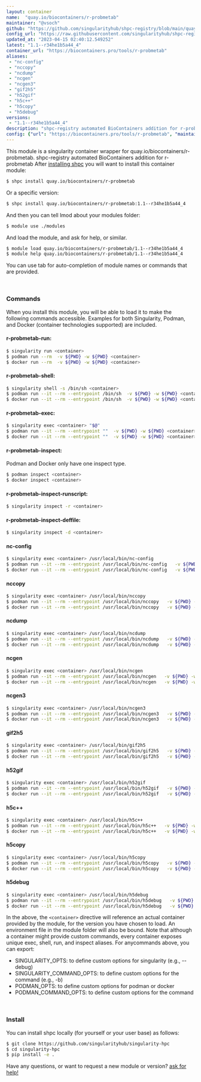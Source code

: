 ```yaml
---
layout: container
name:  "quay.io/biocontainers/r-probmetab"
maintainer: "@vsoch"
github: "https://github.com/singularityhub/shpc-registry/blob/main/quay.io/biocontainers/r-probmetab/container.yaml"
config_url: "https://raw.githubusercontent.com/singularityhub/shpc-registry/main/quay.io/biocontainers/r-probmetab/container.yaml"
updated_at: "2023-04-15 02:40:12.549252"
latest: "1.1--r34he1b5a44_4"
container_url: "https://biocontainers.pro/tools/r-probmetab"
aliases:
 - "nc-config"
 - "nccopy"
 - "ncdump"
 - "ncgen"
 - "ncgen3"
 - "gif2h5"
 - "h52gif"
 - "h5c++"
 - "h5copy"
 - "h5debug"
versions:
 - "1.1--r34he1b5a44_4"
description: "shpc-registry automated BioContainers addition for r-probmetab"
config: {"url": "https://biocontainers.pro/tools/r-probmetab", "maintainer": "@vsoch", "description": "shpc-registry automated BioContainers addition for r-probmetab", "latest": {"1.1--r34he1b5a44_4": "sha256:8c7b6eda43182d9639334fcdd5b8ea3af1e0d5c714d922fb54fda8bc56b72617"}, "tags": {"1.1--r34he1b5a44_4": "sha256:8c7b6eda43182d9639334fcdd5b8ea3af1e0d5c714d922fb54fda8bc56b72617"}, "docker": "quay.io/biocontainers/r-probmetab", "aliases": {"nc-config": "/usr/local/bin/nc-config", "nccopy": "/usr/local/bin/nccopy", "ncdump": "/usr/local/bin/ncdump", "ncgen": "/usr/local/bin/ncgen", "ncgen3": "/usr/local/bin/ncgen3", "gif2h5": "/usr/local/bin/gif2h5", "h52gif": "/usr/local/bin/h52gif", "h5c++": "/usr/local/bin/h5c++", "h5copy": "/usr/local/bin/h5copy", "h5debug": "/usr/local/bin/h5debug"}}
---
```


This module is a singularity container wrapper for quay.io/biocontainers/r-probmetab.
shpc-registry automated BioContainers addition for r-probmetab
After [installing shpc](#install) you will want to install this container module:


```bash
$ shpc install quay.io/biocontainers/r-probmetab
```

Or a specific version:

```bash
$ shpc install quay.io/biocontainers/r-probmetab:1.1--r34he1b5a44_4
```

And then you can tell lmod about your modules folder:

```bash
$ module use ./modules
```

And load the module, and ask for help, or similar.

```bash
$ module load quay.io/biocontainers/r-probmetab/1.1--r34he1b5a44_4
$ module help quay.io/biocontainers/r-probmetab/1.1--r34he1b5a44_4
```

You can use tab for auto-completion of module names or commands that are provided.

<br>

### Commands

When you install this module, you will be able to load it to make the following commands accessible.
Examples for both Singularity, Podman, and Docker (container technologies supported) are included.

#### r-probmetab-run:

```bash
$ singularity run <container>
$ podman run --rm  -v ${PWD} -w ${PWD} <container>
$ docker run --rm  -v ${PWD} -w ${PWD} <container>
```

#### r-probmetab-shell:

```bash
$ singularity shell -s /bin/sh <container>
$ podman run --it --rm --entrypoint /bin/sh  -v ${PWD} -w ${PWD} <container>
$ docker run --it --rm --entrypoint /bin/sh  -v ${PWD} -w ${PWD} <container>
```

#### r-probmetab-exec:

```bash
$ singularity exec <container> "$@"
$ podman run --it --rm --entrypoint ""  -v ${PWD} -w ${PWD} <container> "$@"
$ docker run --it --rm --entrypoint ""  -v ${PWD} -w ${PWD} <container> "$@"
```

#### r-probmetab-inspect:

Podman and Docker only have one inspect type.

```bash
$ podman inspect <container>
$ docker inspect <container>
```

#### r-probmetab-inspect-runscript:

```bash
$ singularity inspect -r <container>
```

#### r-probmetab-inspect-deffile:

```bash
$ singularity inspect -d <container>
```


#### nc-config

```bash
$ singularity exec <container> /usr/local/bin/nc-config
$ podman run --it --rm --entrypoint /usr/local/bin/nc-config   -v ${PWD} -w ${PWD} <container> -c " $@"
$ docker run --it --rm --entrypoint /usr/local/bin/nc-config   -v ${PWD} -w ${PWD} <container> -c " $@"
```


#### nccopy

```bash
$ singularity exec <container> /usr/local/bin/nccopy
$ podman run --it --rm --entrypoint /usr/local/bin/nccopy   -v ${PWD} -w ${PWD} <container> -c " $@"
$ docker run --it --rm --entrypoint /usr/local/bin/nccopy   -v ${PWD} -w ${PWD} <container> -c " $@"
```


#### ncdump

```bash
$ singularity exec <container> /usr/local/bin/ncdump
$ podman run --it --rm --entrypoint /usr/local/bin/ncdump   -v ${PWD} -w ${PWD} <container> -c " $@"
$ docker run --it --rm --entrypoint /usr/local/bin/ncdump   -v ${PWD} -w ${PWD} <container> -c " $@"
```


#### ncgen

```bash
$ singularity exec <container> /usr/local/bin/ncgen
$ podman run --it --rm --entrypoint /usr/local/bin/ncgen   -v ${PWD} -w ${PWD} <container> -c " $@"
$ docker run --it --rm --entrypoint /usr/local/bin/ncgen   -v ${PWD} -w ${PWD} <container> -c " $@"
```


#### ncgen3

```bash
$ singularity exec <container> /usr/local/bin/ncgen3
$ podman run --it --rm --entrypoint /usr/local/bin/ncgen3   -v ${PWD} -w ${PWD} <container> -c " $@"
$ docker run --it --rm --entrypoint /usr/local/bin/ncgen3   -v ${PWD} -w ${PWD} <container> -c " $@"
```


#### gif2h5

```bash
$ singularity exec <container> /usr/local/bin/gif2h5
$ podman run --it --rm --entrypoint /usr/local/bin/gif2h5   -v ${PWD} -w ${PWD} <container> -c " $@"
$ docker run --it --rm --entrypoint /usr/local/bin/gif2h5   -v ${PWD} -w ${PWD} <container> -c " $@"
```


#### h52gif

```bash
$ singularity exec <container> /usr/local/bin/h52gif
$ podman run --it --rm --entrypoint /usr/local/bin/h52gif   -v ${PWD} -w ${PWD} <container> -c " $@"
$ docker run --it --rm --entrypoint /usr/local/bin/h52gif   -v ${PWD} -w ${PWD} <container> -c " $@"
```


#### h5c++

```bash
$ singularity exec <container> /usr/local/bin/h5c++
$ podman run --it --rm --entrypoint /usr/local/bin/h5c++   -v ${PWD} -w ${PWD} <container> -c " $@"
$ docker run --it --rm --entrypoint /usr/local/bin/h5c++   -v ${PWD} -w ${PWD} <container> -c " $@"
```


#### h5copy

```bash
$ singularity exec <container> /usr/local/bin/h5copy
$ podman run --it --rm --entrypoint /usr/local/bin/h5copy   -v ${PWD} -w ${PWD} <container> -c " $@"
$ docker run --it --rm --entrypoint /usr/local/bin/h5copy   -v ${PWD} -w ${PWD} <container> -c " $@"
```


#### h5debug

```bash
$ singularity exec <container> /usr/local/bin/h5debug
$ podman run --it --rm --entrypoint /usr/local/bin/h5debug   -v ${PWD} -w ${PWD} <container> -c " $@"
$ docker run --it --rm --entrypoint /usr/local/bin/h5debug   -v ${PWD} -w ${PWD} <container> -c " $@"
```



In the above, the `<container>` directive will reference an actual container provided
by the module, for the version you have chosen to load. An environment file in the
module folder will also be bound. Note that although a container
might provide custom commands, every container exposes unique exec, shell, run, and
inspect aliases. For anycommands above, you can export:

 - SINGULARITY_OPTS: to define custom options for singularity (e.g., --debug)
 - SINGULARITY_COMMAND_OPTS: to define custom options for the command (e.g., -b)
 - PODMAN_OPTS: to define custom options for podman or docker
 - PODMAN_COMMAND_OPTS: to define custom options for the command

<br>

### Install

You can install shpc locally (for yourself or your user base) as follows:

```bash
$ git clone https://github.com/singularityhub/singularity-hpc
$ cd singularity-hpc
$ pip install -e .
```

Have any questions, or want to request a new module or version? [ask for help!](https://github.com/singularityhub/singularity-hpc/issues)